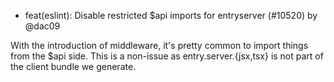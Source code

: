 - feat(eslint): Disable restricted $api imports for entryserver (#10520) by @dac09

With the introduction of middleware, it's pretty common to import things from the $api side. This is a non-issue as entry.server.{jsx,tsx} is not part of the client bundle we generate.
